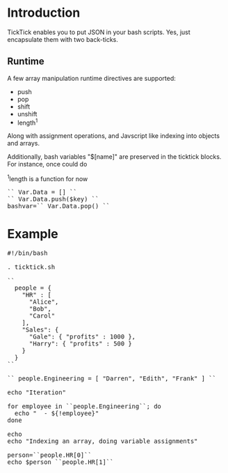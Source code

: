 # Introduction

TickTick enables you to put JSON in your bash scripts.  Yes, just encapsulate them with two back-ticks.

## Runtime
A few array manipulation runtime directives are supported:

 * push
 * pop
 * shift
 * unshift
 * length<sup>1</sup>

Along with assignment operations, and Javscript like indexing into objects and arrays.

Additionally, bash variables "$[name]" are preserved in the ticktick blocks.  For instance, once could do

<sup>1</sup>length is a function for now

<pre>
`` Var.Data = [] ``
`` Var.Data.push($key) ``
bashvar=`` Var.Data.pop() ``
</pre>

# Example

<pre>
#!/bin/bash

. ticktick.sh

``
  people = {
    "HR" : [
      "Alice",
      "Bob",
      "Carol"
    ],
    "Sales": {
      "Gale": { "profits" : 1000 },
      "Harry": { "profits" : 500 }
    }
  }
``

`` people.Engineering = [ "Darren", "Edith", "Frank" ] ``

echo "Iteration"

for employee in ``people.Engineering``; do
  echo "  - ${!employee}"
done

echo
echo "Indexing an array, doing variable assignments"

person=``people.HR[0]``
echo $person ``people.HR[1]``
</pre>
